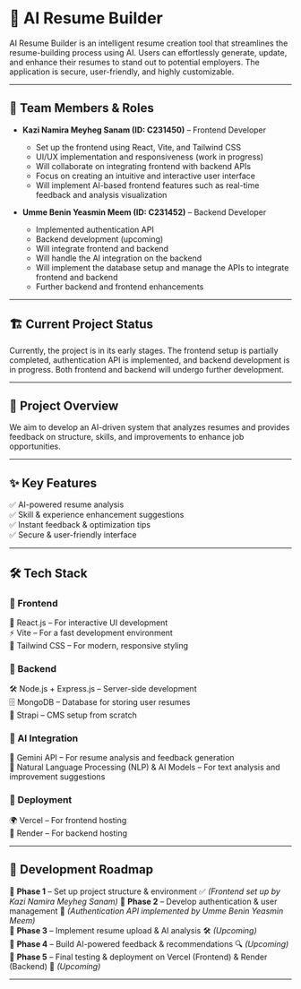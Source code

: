 # 🚀 AI Resume Builder

AI Resume Builder is an intelligent resume creation tool that streamlines the resume-building process using AI. Users can effortlessly generate, update, and enhance their resumes to stand out to potential employers. The application is secure, user-friendly, and highly customizable.

---

## 👥 Team Members & Roles

- **Kazi Namira Meyheg Sanam (ID: C231450)** – Frontend Developer


  - Set up the frontend using React, Vite, and Tailwind CSS
  - UI/UX implementation and responsiveness (work in progress)
  - Will collaborate on integrating frontend with backend APIs
  - Focus on creating an intuitive and interactive user interface
  - Will implement AI-based frontend features such as real-time feedback and analysis visualization


- **Umme Benin Yeasmin Meem (ID: C231452)** – Backend Developer


  - Implemented authentication API 
  - Backend development (upcoming)
  - Will integrate frontend and backend
  - Will handle the AI integration on the backend
  - Will implement the database setup and manage the APIs to integrate frontend and backend
  - Further backend and frontend enhancements



---


## 🏗️ Current Project Status

Currently, the project is in its early stages. The frontend setup is partially completed, authentication API is implemented, and backend development is in progress. Both frontend and backend will undergo further development.



---



## 🎯 Project Overview

We aim to develop an AI-driven system that analyzes resumes and provides feedback on structure, skills, and improvements to enhance job opportunities.

---

## ✨ Key Features
✅ AI-powered resume analysis  
✅ Skill & experience enhancement suggestions  
✅ Instant feedback & optimization tips  
✅ Secure & user-friendly interface  

---

## 🛠 Tech Stack

### 📌 Frontend

🚀 React.js – For interactive UI development  
⚡ Vite – For a fast development environment  
🎨 Tailwind CSS – For modern, responsive styling  

### 📌 Backend

🛠 Node.js + Express.js – Server-side development  
🗄 MongoDB – Database for storing user resumes  
📜 Strapi – CMS setup from scratch  

### 📌 AI Integration

🤖 Gemini API – For resume analysis and feedback generation  
🧠 Natural Language Processing (NLP) & AI Models – For text analysis and improvement suggestions  

### 📌 Deployment

🌍 Vercel – For frontend hosting  
🔧 Render – For backend hosting  

---

## 🚀 Development Roadmap

📌 **Phase 1** – Set up project structure & environment ✅ *(Frontend set up by Kazi Namira Meyheg Sanam)* 
📌 **Phase 2** – Develop authentication & user management 🚧 *(Authentication API implemented by Umme Benin Yeasmin Meem)*  
📌 **Phase 3** – Implement resume upload & AI analysis 🛠 *(Upcoming)*  
📌 **Phase 4** – Build AI-powered feedback & recommendations 🔍 *(Upcoming)*  
📌 **Phase 5** – Final testing & deployment on Vercel (Frontend) & Render (Backend) 🚀 *(Upcoming)*  

---
